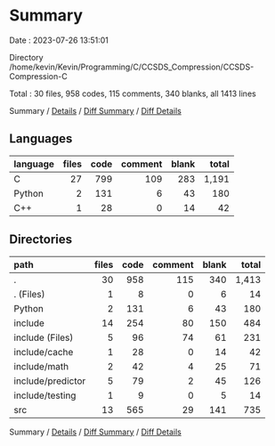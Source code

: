 # Summary

Date : 2023-07-26 13:51:01

Directory /home/kevin/Kevin/Programming/C/CCSDS_Compression/CCSDS-Compression-C

Total : 30 files,  958 codes, 115 comments, 340 blanks, all 1413 lines

Summary / [Details](details.md) / [Diff Summary](diff.md) / [Diff Details](diff-details.md)

## Languages
| language | files | code | comment | blank | total |
| :--- | ---: | ---: | ---: | ---: | ---: |
| C | 27 | 799 | 109 | 283 | 1,191 |
| Python | 2 | 131 | 6 | 43 | 180 |
| C++ | 1 | 28 | 0 | 14 | 42 |

## Directories
| path | files | code | comment | blank | total |
| :--- | ---: | ---: | ---: | ---: | ---: |
| . | 30 | 958 | 115 | 340 | 1,413 |
| . (Files) | 1 | 8 | 0 | 6 | 14 |
| Python | 2 | 131 | 6 | 43 | 180 |
| include | 14 | 254 | 80 | 150 | 484 |
| include (Files) | 5 | 96 | 74 | 61 | 231 |
| include/cache | 1 | 28 | 0 | 14 | 42 |
| include/math | 2 | 42 | 4 | 25 | 71 |
| include/predictor | 5 | 79 | 2 | 45 | 126 |
| include/testing | 1 | 9 | 0 | 5 | 14 |
| src | 13 | 565 | 29 | 141 | 735 |

Summary / [Details](details.md) / [Diff Summary](diff.md) / [Diff Details](diff-details.md)